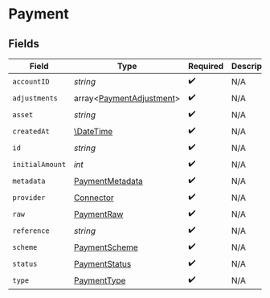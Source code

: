 # Payment


## Fields

| Field                                                                | Type                                                                 | Required                                                             | Description                                                          | Example                                                              |
| -------------------------------------------------------------------- | -------------------------------------------------------------------- | -------------------------------------------------------------------- | -------------------------------------------------------------------- | -------------------------------------------------------------------- |
| `accountID`                                                          | *string*                                                             | :heavy_check_mark:                                                   | N/A                                                                  |                                                                      |
| `adjustments`                                                        | array<[PaymentAdjustment](../../models/shared/PaymentAdjustment.md)> | :heavy_check_mark:                                                   | N/A                                                                  |                                                                      |
| `asset`                                                              | *string*                                                             | :heavy_check_mark:                                                   | N/A                                                                  | USD                                                                  |
| `createdAt`                                                          | [\DateTime](https://www.php.net/manual/en/class.datetime.php)        | :heavy_check_mark:                                                   | N/A                                                                  |                                                                      |
| `id`                                                                 | *string*                                                             | :heavy_check_mark:                                                   | N/A                                                                  | XXX                                                                  |
| `initialAmount`                                                      | *int*                                                                | :heavy_check_mark:                                                   | N/A                                                                  | 100                                                                  |
| `metadata`                                                           | [PaymentMetadata](../../models/shared/PaymentMetadata.md)            | :heavy_check_mark:                                                   | N/A                                                                  |                                                                      |
| `provider`                                                           | [Connector](../../models/shared/Connector.md)                        | :heavy_check_mark:                                                   | N/A                                                                  |                                                                      |
| `raw`                                                                | [PaymentRaw](../../models/shared/PaymentRaw.md)                      | :heavy_check_mark:                                                   | N/A                                                                  |                                                                      |
| `reference`                                                          | *string*                                                             | :heavy_check_mark:                                                   | N/A                                                                  |                                                                      |
| `scheme`                                                             | [PaymentScheme](../../models/shared/PaymentScheme.md)                | :heavy_check_mark:                                                   | N/A                                                                  |                                                                      |
| `status`                                                             | [PaymentStatus](../../models/shared/PaymentStatus.md)                | :heavy_check_mark:                                                   | N/A                                                                  |                                                                      |
| `type`                                                               | [PaymentType](../../models/shared/PaymentType.md)                    | :heavy_check_mark:                                                   | N/A                                                                  |                                                                      |